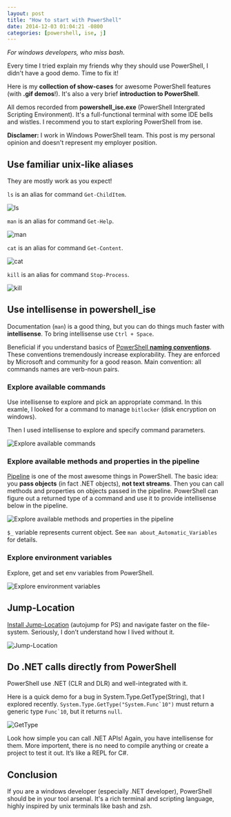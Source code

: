 ```yaml
---
layout: post
title: "How to start with PowerShell"
date: 2014-12-03 01:04:21 -0800
categories: [powershell, ise, j]
---
```


*For windows developers, who miss bash*. 

Every time I tried explain my friends why they should use PowerShell, I didn't have a good demo.
Time to fix it!

Here is my **collection of show-cases** for awesome PowerShell features (with **.gif demos**!). 
It's also a very brief **introduction to PowerShell**. 

All demos recorded from **powershell_ise.exe** (PowerShell Intergrated Scripting Environment). 
It's a full-functional terminal with some IDE bells and wistles.
I recommend you to start exploring PowerShell from ise.

**Disclamer:** I work in Windows PowerShell team. This post is my personal opinion and doesn't represent my employer position.

<!-- more -->

## Use familiar unix-like aliases

They are mostly work as you expect!

`ls` is an alias for command `Get-ChildItem`.

![ls](/images/ps-demo/ls.gif)

`man` is an alias for command `Get-Help`.

![man](/images/ps-demo/man.gif)

`cat` is an alias for command `Get-Content`.

![cat](/images/ps-demo/cat.gif)

`kill` is an alias for command `Stop-Process`.

![kill](/images/ps-demo/kill.gif)



## Use intellisense in powershell_ise

Documentation (`man`) is a good thing, but you can do things much faster with **intellisense**. 
To bring intellisense use `Ctrl + Space`.

Beneficial if you understand basics of [PowerShell **naming conventions**](http://msdn.microsoft.com/en-us/library/ms714428%28v=vs.85%29.aspx). 
These conventions tremendously increase explorability. They are enforced by Microsoft and community for a good reason.
Main convention: all commands names are verb-noun pairs.

### Explore available commands

Use intellisense to explore and pick an appropriate command. 
In this examle, I looked for a command to manage `bitlocker` (disk encryption on windows).

Then I used intellisense to explore and specify command parameters.

![Explore available commands](/images/ps-demo/explore-bitlocker.gif)

### Explore available methods and properties in the pipeline

[Pipeline](http://technet.microsoft.com/en-us/library/dd347728.aspx) is one of the most awesome things in PowerShell. 
The basic idea: you **pass objects** (in fact .NET objects), **not text streams**. 
Then you can call methods and properties on objects passed in the pipeline. 
PowerShell can figure out a returned type of a command and use it to provide intellisense below in the pipeline.

![Explore available methods and properties in the pipeline](/images/ps-demo/explore-get-process-pipeline.gif)

`$_` variable represents current object. 
See `man about_Automatic_Variables` for details. 

### Explore environment variables

Explore, get and set env variables from PowerShell.

![Explore environment variables](/images/ps-demo/explore-env.gif)

## Jump-Location

[Install Jump-Location](https://github.com/tkellogg/Jump-Location) (autojump for PS) and navigate faster on the file-system. 
Seriously, I don’t understand how I lived without it.

![Jump-Location](/images/ps-demo/j.gif)


## Do .NET calls directly from PowerShell

PowerShell use .NET (CLR and DLR) and well-integrated with it.

Here is a quick demo for a bug in System.Type.GetType(String), that I explored recently.
``System.Type.GetType("System.Func`10")`` must return a generic type ``Func`10``, but it returns `null`. 

![GetType](/images/ps-demo/GetType.gif)

Look how simple you can call .NET APIs! 
Again, you have intellisense for them. 
More importent, there is no need to compile anything or create a project to test it out. 
It’s like a REPL for C#.

## Conclusion

If you are a windows developer (especially .NET developer), PowerShell should be in your tool arsenal.
It's a rich terminal and scripting language, highly inspired by unix terminals like bash and zsh.
